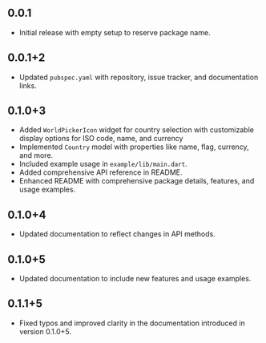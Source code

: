 ## 0.0.1

- Initial release with empty setup to reserve package name.

## 0.0.1+2
- Updated `pubspec.yaml` with repository, issue tracker, and documentation links.

## 0.1.0+3
- Added `WorldPickerIcon` widget for country selection with customizable display options for ISO code, name, and currency
- Implemented `Country` model with properties like name, flag, currency, and more.
- Included example usage in `example/lib/main.dart`.
- Added comprehensive API reference in README.
- Enhanced README with comprehensive package details, features, and usage examples.

## 0.1.0+4
- Updated documentation to reflect changes in API methods.

## 0.1.0+5
- Updated documentation to include new features and usage examples.

## 0.1.1+5
- Fixed typos and improved clarity in the documentation introduced in version 0.1.0+5.